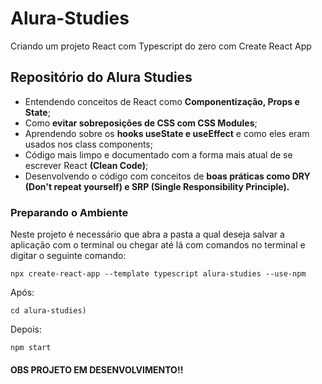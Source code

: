 # Alura-Studies
Criando um projeto React com Typescript do zero com Create React App

<h2>Repositório do Alura Studies</h2>

<ul>
<li>Entendendo conceitos de React como <strong>Componentização, Props e State</strong>;</li>
<li>Como  <strong>evitar sobreposições de CSS com CSS Modules</strong>;</li>
<li>Aprendendo sobre os <strong>hooks useState e useEffect</strong> e como eles eram usados nos class components;</li>
<li>
Código mais limpo e documentado com a forma mais atual de se escrever React <strong>(Clean Code)</strong>;</li>
<li>
Desenvolvendo o código com conceitos de <strong>boas práticas como DRY (Don't repeat yourself) e SRP (Single Responsibility Principle).</strong></li>
</ul>

<h3>Preparando o Ambiente</h3>

Neste projeto é necessário que abra a pasta a qual deseja salvar a aplicação com o terminal ou chegar até lá com comandos no terminal e digitar o seguinte comando:
```
npx create-react-app --template typescript alura-studies --use-npm
```
Após:
```
cd alura-studies) 
```
Depois: 
```
npm start
```

<h4>OBS PROJETO EM DESENVOLVIMENTO!!</h4>
